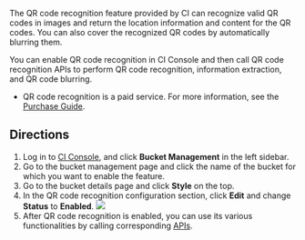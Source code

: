 
The QR code recognition feature provided by CI can recognize valid QR codes in images and return the location information and content for the QR codes. You can also cover the recognized QR codes by automatically blurring them.

You can enable QR code recognition in CI Console and then call QR code recognition APIs to perform QR code recognition, information extraction, and QR code blurring.

>
- QR code recognition is a paid service. For more information, see the [Purchase Guide](https://intl.cloud.tencent.com/document/product/1045/33431).

## Directions
1. Log in to [CI Console](https://console.cloud.tencent.com/ci/index), and click **Bucket Management** in the left sidebar.
2. Go to the bucket management page and click the name of the bucket for which you want to enable the feature.
3. Go to the bucket details page and click **Style** on the top.
4. In the QR code recognition configuration section, click **Edit** and change **Status** to **Enabled**.
![](https://main.qcloudimg.com/raw/ee07a34c430f8a4f3e764cfb3571aeef.png)
5. After QR code recognition is enabled, you can use its various functionalities by calling corresponding [APIs](https://cloud.tencent.com/document/product/460/37513).